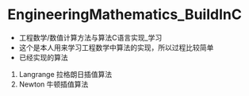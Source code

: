 # EngineeringMathematics_BuildInC
* 工程数学/数值计算方法与算法C语言实现_学习
* 这个是本人用来学习工程数学中算法的实现，所以过程比较简单
* 已经实现的算法 
1. Langrange 拉格朗日插值算法 
2. Newton 牛顿插值算法
